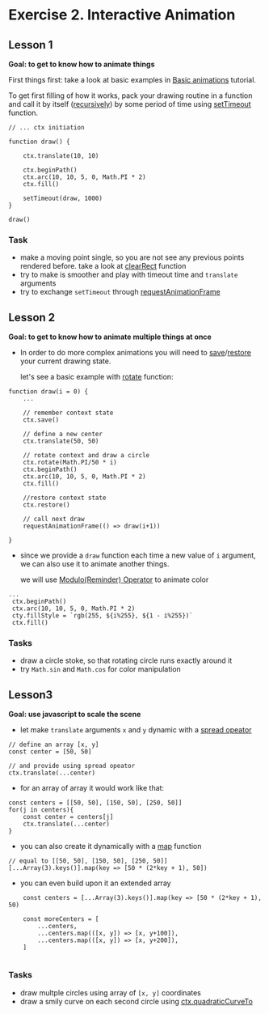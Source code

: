 # Exercise 2. Interactive Animation

## Lesson 1

**Goal: to get to know how to animate things**

First things first: take a look at basic examples in [Basic animations](https://developer.mozilla.org/en-US/docs/Web/API/Canvas_API/Tutorial/Basic_animations) tutorial.

To get first filling of how it works, pack your drawing routine in a function and call it by itself ([recursively](https://en.wikipedia.org/wiki/Recursion)) by some period of time using [setTimeout](https://developer.mozilla.org/en-US/docs/Web/API/WindowOrWorkerGlobalScope/setTimeout) function.

````
// ... ctx initiation

function draw() {

    ctx.translate(10, 10)
    
    ctx.beginPath()
    ctx.arc(10, 10, 5, 0, Math.PI * 2)
    ctx.fill()

    setTimeout(draw, 1000)
}

draw()
`````


### Task
- make a moving point single, so you are not see any previous points rendered before. take a look at [clearRect](https://developer.mozilla.org/en-US/docs/Web/API/CanvasRenderingContext2D/clearRect) function
- try to make is smoother and play with timeout time and `translate` arguments
- try to exchange `setTimeout` through [requestAnimationFrame](https://developer.mozilla.org/en-US/docs/Web/API/window/requestAnimationFrame)



## Lesson 2

**Goal: to get to know how to animate multiple things at once**


- In order to do more complex animations you will need to [save](https://developer.mozilla.org/en-US/docs/Web/API/CanvasRenderingContext2D/save)/[restore](https://developer.mozilla.org/en-US/docs/Web/API/CanvasRenderingContext2D/restore) your current drawing state.

    let's see a basic example with [rotate](https://developer.mozilla.org/en-US/docs/Web/API/CanvasRenderingContext2D/rotate) function:

````
function draw(i = 0) {
    ...
    
    // remember context state
    ctx.save()

    // define a new center
    ctx.translate(50, 50)

    // rotate context and draw a circle
    ctx.rotate(Math.PI/50 * i)        
    ctx.beginPath()
    ctx.arc(10, 10, 5, 0, Math.PI * 2)
    ctx.fill()

    //restore context state
    ctx.restore()

    // call next draw 
    requestAnimationFrame(() => draw(i+1))

}
`````


- since we provide a `draw` function each time a new value of `i` argument, we can also use it to animate another things. 

    we will use [Modulo(Reminder) Operator](https://developer.mozilla.org/en-US/docs/Web/JavaScript/Reference/Operators/Remainder) to animate color

````
...
 ctx.beginPath()
 ctx.arc(10, 10, 5, 0, Math.PI * 2)
 cty.fillStyle = `rgb(255, ${i%255}, ${1 - i%255})`
 ctx.fill()

````


### Tasks
- draw a circle stoke, so that rotating circle runs exactly around it
- try `Math.sin` and `Math.cos` for color manipulation



## Lesson3

**Goal: use javascript to scale the scene**

- let make `translate` arguments `x` and `y` dynamic with a [spread opeator](https://developer.mozilla.org/en-US/docs/Web/JavaScript/Reference/Operators/Spread_syntax)

````
// define an array [x, y]
const center = [50, 50]

// and provide using spread opeator
ctx.translate(...center)

````

- for an array of array it would work like that:

````
const centers = [[50, 50], [150, 50], [250, 50]]
for(j in centers){
    const center = centers[j]
    ctx.translate(...center)
}

````

- you can also create it dynamically with a [map](https://developer.mozilla.org/de/docs/Web/JavaScript/Reference/Global_Objects/Array/map) function

```
// equal to [[50, 50], [150, 50], [250, 50]]
[...Array(3).keys()].map(key => [50 * (2*key + 1), 50])
```

- you can even build upon it an extended array 

```
    const centers = [...Array(3).keys()].map(key => [50 * (2*key + 1), 50)

    const moreCenters = [
        ...centers,
        ...centers.map(([x, y]) => [x, y+100]),
        ...centers.map(([x, y]) => [x, y+200]),
    ]


```


### Tasks

- draw multple circles using array of `[x, y]` coordinates
- draw a smily curve on each second circle using [ctx.quadraticCurveTo](https://developer.mozilla.org/en-US/docs/Web/API/CanvasRenderingContext2D/quadraticCurveTo)

